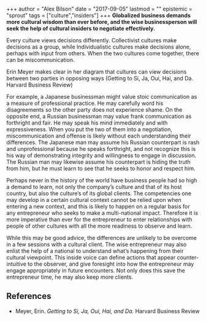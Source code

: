 +++
author = "Alex Bilson"
date = "2017-09-05"
lastmod = ""
epistemic = "sprout"
tags = ["culture","insiders"]
+++
**Globalized business demands more cultural wisdom than ever before, and the wise businessperson will seek the help of cultural insiders to negotiate effectively.**

Every culture views decisions differently.  Collectivist cultures make decisions as a group, while Individualistic cultures make decisions alone, perhaps with input from others.  When the two cultures come together, there can be miscommunication.

Erin Meyer makes clear in her diagram that cultures can view decisions between two parties in opposing ways (Getting to Si, Ja, Oui, Hai, and Da.  Harvard Business Review)

For example, a Japanese businessman might value stoic communication as a measure of professional practice.  He may carefully word his disagreements so the other party does not experience shame.  On the opposite end, a Russian businessman may value frank communication as forthright and fair.  He may speak his mind immediately and with expressiveness.  When you put the two of them into a negotiation, miscommunication and offense is likely without each understanding their differences.  The Japanese man may assume his Russian counterpart is rash and unprofessional because he speaks forthright, and not recognize this is his way of demonstrating integrity and willingness to engage in discussion.  The Russian man may likewise assume his counterpart is hiding the truth from him, but he must learn to see that he seeks to honor and respect him.

Perhaps never in the history of the world have business people had so high a demand to learn, not only the company’s culture and that of its host country, but also the culture’s of its global clients.  The competencies one may develop in a certain cultural context cannot be relied upon when entering a new context, and this is likely to happen on a regular basis for any entrepreneur who seeks to make a multi-national impact.  Therefore it is more imperative than ever for the entrepreneur to enter relationships with people of other cultures with all the more readiness to observe and learn.

While this may be good advice, the differences are unlikely to be overcome in a few sessions with a cultural client.  The wise entrepreneur may also enlist the help of a national to understand what’s happening from their cultural viewpoint.  This inside voice can define actions that appear counter-intuitive to the observer, and give foresight into how the entrepreneur may engage appropriately in future encounters.  Not only does this save the entrepreneur time, he may also keep more clients.

## References

- Meyer, Erin. _Getting to Si, Ja, Oui, Hai, and Da._ Harvard Business Review
